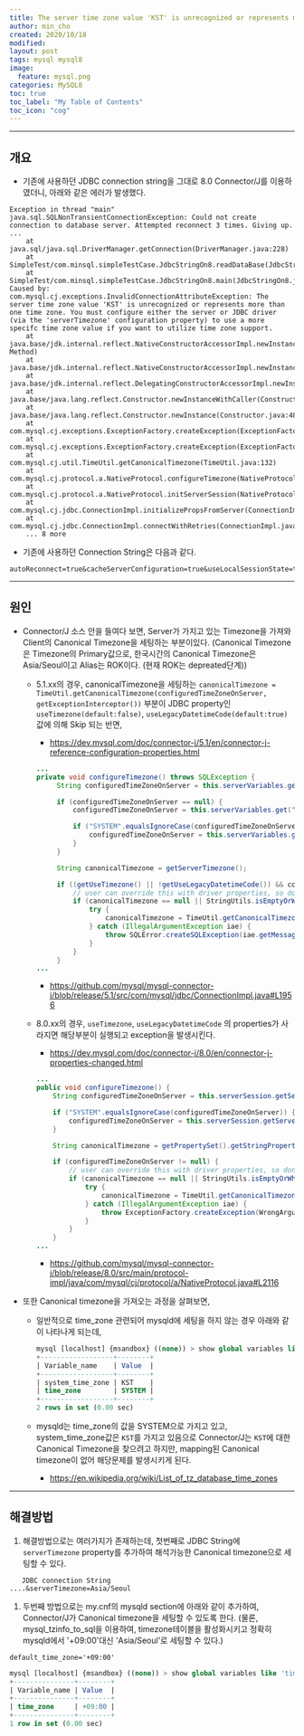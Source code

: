```yaml
---
title: The server time zone value 'KST' is unrecognized or represents more than one time zone.
author: min_cho
created: 2020/10/18
modified:
layout: post
tags: mysql mysql8
image:
  feature: mysql.png
categories: MySQL8
toc: true
toc_label: "My Table of Contents"
toc_icon: "cog"
---
```


------

## 개요
* 기존에 사용하던 JDBC connection string을 그대로 8.0 Connector/J를 이용하였더니, 아래와 같은 에러가 발생했다.
```
Exception in thread "main" java.sql.SQLNonTransientConnectionException: Could not create connection to database server. Attempted reconnect 3 times. Giving up.
...
	at java.sql/java.sql.DriverManager.getConnection(DriverManager.java:228)
	at SimpleTest/com.minsql.simpleTestCase.JdbcStringOn8.readDataBase(JdbcStringOn8.java:23)
	at SimpleTest/com.minsql.simpleTestCase.JdbcStringOn8.main(JdbcStringOn8.java:16)
Caused by: com.mysql.cj.exceptions.InvalidConnectionAttributeException: The server time zone value 'KST' is unrecognized or represents more than one time zone. You must configure either the server or JDBC driver (via the 'serverTimezone' configuration property) to use a more specifc time zone value if you want to utilize time zone support.
	at java.base/jdk.internal.reflect.NativeConstructorAccessorImpl.newInstance0(Native Method)
	at java.base/jdk.internal.reflect.NativeConstructorAccessorImpl.newInstance(NativeConstructorAccessorImpl.java:62)
	at java.base/jdk.internal.reflect.DelegatingConstructorAccessorImpl.newInstance(DelegatingConstructorAccessorImpl.java:45)
	at java.base/java.lang.reflect.Constructor.newInstanceWithCaller(Constructor.java:500)
	at java.base/java.lang.reflect.Constructor.newInstance(Constructor.java:481)
	at com.mysql.cj.exceptions.ExceptionFactory.createException(ExceptionFactory.java:61)
	at com.mysql.cj.exceptions.ExceptionFactory.createException(ExceptionFactory.java:85)
	at com.mysql.cj.util.TimeUtil.getCanonicalTimezone(TimeUtil.java:132)
	at com.mysql.cj.protocol.a.NativeProtocol.configureTimezone(NativeProtocol.java:2120)
	at com.mysql.cj.protocol.a.NativeProtocol.initServerSession(NativeProtocol.java:2143)
	at com.mysql.cj.jdbc.ConnectionImpl.initializePropsFromServer(ConnectionImpl.java:1310)
	at com.mysql.cj.jdbc.ConnectionImpl.connectWithRetries(ConnectionImpl.java:869)
	... 8 more
```

* 기존에 사용하던 Connection String은 다음과 같다.
```
autoReconnect=true&cacheServerConfiguration=true&useLocalSessionState=true&elideSetAutoCommits=true&connectTimeout=3000&socketTimeout=60000&useSSL=false&useAffectedRows=true&cacheCallableStmts=true&noAccessToProcedureBodies=true&characterEncoding=utf8&characterSetResults=utf8&connectionCollation=utf8mb4_bin
```
-----

## 원인
* Connector/J 소스 안을 들여다 보면, Server가 가지고 있는 Timezone을 가져와 Client의 Canonical Timezone을 세팅하는 부분이있다. (Canonical Timezone은 Timezone의 Primary값으로, 한국시간의 Canonical Timezone은 Asia/Seoul이고 Alias는 ROK이다. (현재 ROK는 depreated단계))

  * 5.1.xx의 경우, canonicalTimezone을 세팅하는 `canonicalTimezone = TimeUtil.getCanonicalTimezone(configuredTimeZoneOnServer, getExceptionInterceptor())` 부분이 JDBC property인 `useTimezone(default:false)`, `useLegacyDatetimeCode(default:true)` 값에 의해 Skip 되는 반면,
    - https://dev.mysql.com/doc/connector-j/5.1/en/connector-j-reference-configuration-properties.html

    ```JAVA
    ...
    private void configureTimezone() throws SQLException {
         String configuredTimeZoneOnServer = this.serverVariables.get("timezone");

         if (configuredTimeZoneOnServer == null) {
             configuredTimeZoneOnServer = this.serverVariables.get("time_zone");

             if ("SYSTEM".equalsIgnoreCase(configuredTimeZoneOnServer)) {
                 configuredTimeZoneOnServer = this.serverVariables.get("system_time_zone");
             }
         }

         String canonicalTimezone = getServerTimezone();

         if ((getUseTimezone() || !getUseLegacyDatetimeCode()) && configuredTimeZoneOnServer != null) {
             // user can override this with driver properties, so don't detect if that's the case
             if (canonicalTimezone == null || StringUtils.isEmptyOrWhitespaceOnly(canonicalTimezone)) {
                 try {
                     canonicalTimezone = TimeUtil.getCanonicalTimezone(configuredTimeZoneOnServer, getExceptionInterceptor());
                 } catch (IllegalArgumentException iae) {
                     throw SQLError.createSQLException(iae.getMessage(), SQLError.SQL_STATE_GENERAL_ERROR, getExceptionInterceptor());
                 }
             }
         }
    ...
    ```
    - https://github.com/mysql/mysql-connector-j/blob/release/5.1/src/com/mysql/jdbc/ConnectionImpl.java#L1956


  * 8.0.xx의 경우, `useTimezone`, `useLegacyDatetimeCode` 의 properties가 사라지면  해당부분이 실행되고 exception을 발생시킨다.
    - https://dev.mysql.com/doc/connector-j/8.0/en/connector-j-properties-changed.html

    ```JAVA
    ...
    public void configureTimezone() {
        String configuredTimeZoneOnServer = this.serverSession.getServerVariable("time_zone");

        if ("SYSTEM".equalsIgnoreCase(configuredTimeZoneOnServer)) {
            configuredTimeZoneOnServer = this.serverSession.getServerVariable("system_time_zone");
        }

        String canonicalTimezone = getPropertySet().getStringProperty(PropertyKey.serverTimezone).getValue();

        if (configuredTimeZoneOnServer != null) {
            // user can override this with driver properties, so don't detect if that's the case
            if (canonicalTimezone == null || StringUtils.isEmptyOrWhitespaceOnly(canonicalTimezone)) {
                try {
                    canonicalTimezone = TimeUtil.getCanonicalTimezone(configuredTimeZoneOnServer, getExceptionInterceptor());
                } catch (IllegalArgumentException iae) {
                    throw ExceptionFactory.createException(WrongArgumentException.class, iae.getMessage(), getExceptionInterceptor());
                }
            }
        }
    ...
    ```
    - https://github.com/mysql/mysql-connector-j/blob/release/8.0/src/main/protocol-impl/java/com/mysql/cj/protocol/a/NativeProtocol.java#L2116


* 또한 Canonical timezone을 가져오는 과정을 살펴보면,
  * 일반적으로 time_zone 관련되어 mysqld에 세팅을 하지 않는 경우 아래와 같이 나타나게 되는데,
      ```sql
    mysql [localhost] {msandbox} ((none)) > show global variables like '%time_zone%';
    +------------------+--------+
    | Variable_name    | Value  |
    +------------------+--------+
    | system_time_zone | KST    |
    | time_zone        | SYSTEM |
    +------------------+--------+
    2 rows in set (0.00 sec)
    ```

  * mysqld는 time_zone의 값을 SYSTEM으로 가지고 있고, system_time_zone값은 `KST`를 가지고 있음으로 Connector/J는 `KST`에 대한 Canonical Timezone을 찾으려고 하지만, mapping된 Canonical timezone이 없어 해당문제를 발생시키게 된다.

    - https://en.wikipedia.org/wiki/List_of_tz_database_time_zones


------

## 해결방법
1. 해결방법으로는 여러가지가 존재하는데, 첫번째로 JDBC String에 `serverTimezone` property를 추가하여 해석가능한  Canonical timezone으로 세팅할 수 있다.
  ```
	 JDBC connection String
  ....&serverTimezone=Asia/Seoul
  ```

1. 두번째 방법으로는 my.cnf의 mysqld section에 아래와 같이 추가하여, Connector/J가 Canonical timezone을 세팅할 수 있도록 한다. (물론, mysql_tzinfo_to_sql을 이용하여, timezone테이블을 활성화시키고 정확히 mysqld에서 '+09:00'대신 'Asia/Seoul'로 세팅할 수 있다.)
  ```
  default_time_zone='+09:00'
  ```
  ```sql
  mysql [localhost] {msandbox} ((none)) > show global variables like 'time_zone';
  +---------------+--------+
  | Variable_name | Value  |
  +---------------+--------+
  | time_zone     | +09:00 |
  +---------------+--------+
  1 row in set (0.00 sec)
  ```
